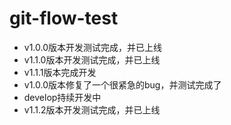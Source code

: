 # git-flow-test
* v1.0.0版本开发测试完成，并已上线
* v1.1.0版本开发测试完成，并已上线
* v1.1.1版本完成开发
* v1.0.0版本修复了一个很紧急的bug，并测试完成了
* develop持续开发中
* v1.1.2版本开发测试完成，并已上线
